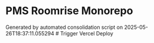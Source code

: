 # PMS Roomrise Monorepo

Generated by automated consolidation script on 2025-05-26T18:37:11.055294
#   T r i g g e r   V e r c e l   D e p l o y  
 